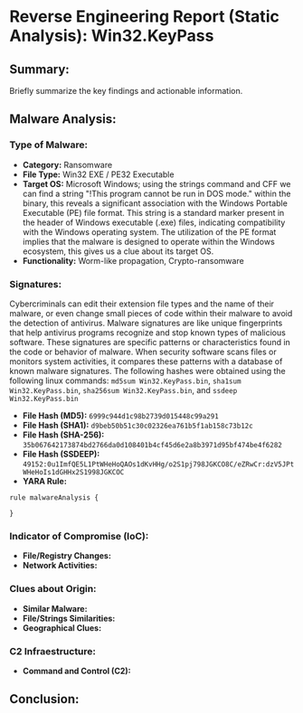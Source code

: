 # Reverse Engineering Report (Static Analysis): Win32.KeyPass

## Summary:
Briefly summarize the key findings and actionable information.  

## Malware Analysis:
### Type of Malware:
- **Category:** Ransomware
- **File Type:** Win32 EXE / PE32 Executable
- **Target OS:** Microsoft Windows; using the strings command and CFF we can find a string "!This program cannot be run in DOS mode." within the binary, this reveals a significant association with the Windows Portable Executable (PE) file format. This string is a standard marker present in the header of Windows executable (.exe) files, indicating compatibility with the Windows operating system. The utilization of the PE format implies that the malware is designed to operate within the Windows ecosystem, this gives us a clue about its target OS.
- **Functionality:** Worm-like propagation, Crypto-ransomware

### Signatures:
Cybercriminals can edit their extension file types and the name of their malware, or even change small pieces of code within their malware to avoid the detection of antivirus. Malware signatures are like unique fingerprints that help antivirus programs recognize and stop known types of malicious software. These signatures are specific patterns or characteristics found in the code or behavior of malware. When security software scans files or monitors system activities, it compares these patterns with a database of known malware signatures. 
The following hashes were obtained using the following linux commands:  `md5sum Win32.KeyPass.bin`, `sha1sum Win32.KeyPass.bin`, `sha256sum Win32.KeyPass.bin`, and `ssdeep Win32.KeyPass.bin`
- **File Hash (MD5):** `6999c944d1c98b2739d015448c99a291`
- **File Hash (SHA1):** `d9beb50b51c30c02326ea761b5f1ab158c73b12c`
- **File Hash (SHA-256):** `35b067642173874bd2766da0d108401b4cf45d6e2a8b3971d95bf474be4f6282`
- **File Hash (SSDEEP):** `49152:0u1ImfQE5L1PtWHeHoQAOs1dKvHHg/o2S1pj798JGKCO8C/eZRwCr:dzV5JPtWHeHoIs1dGHHx2S1998JGKCOC`
- **YARA Rule:**
```yara
rule malwareAnalysis {

}
```

### Indicator of Compromise (IoC):
- **File/Registry Changes:**
- **Network Activities:**

### Clues about Origin:
- **Similar Malware:**
- **File/Strings Similarities:**
- **Geographical Clues:**

### C2 Infraestructure:
- **Command and Control (C2):**

## Conclusion:

